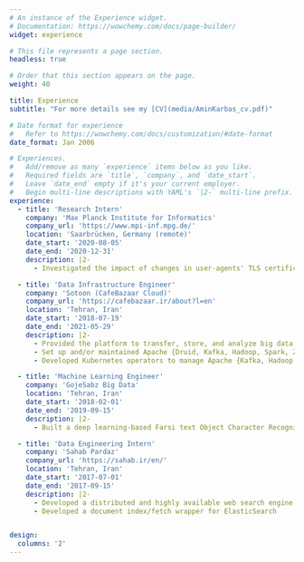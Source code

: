 ```yaml
---
# An instance of the Experience widget.
# Documentation: https://wowchemy.com/docs/page-builder/
widget: experience

# This file represents a page section.
headless: true

# Order that this section appears on the page.
weight: 40

title: Experience
subtitle: "For more details see my [CV](media/AminKarbas_cv.pdf)"

# Date format for experience
#   Refer to https://wowchemy.com/docs/customization/#date-format
date_format: Jan 2006

# Experiences.
#   Add/remove as many `experience` items below as you like.
#   Required fields are `title`, `company`, and `date_start`.
#   Leave `date_end` empty if it's your current employer.
#   Begin multi-line descriptions with YAML's `|2-` multi-line prefix.
experience:
  - title: 'Research Intern'
    company: 'Max Planck Institute for Informatics'
    company_url: 'https://www.mpi-inf.mpg.de/'
    location: 'Saarbrücken, Germany (remote)'
    date_start: '2020-08-05'
    date_end: '2020-12-31'
    description: |2-
      - Investigated the impact of changes in user-agents' TLS certificate lifetime requirements using data gathered from Certificate Transparency Logs

  - title: 'Data Infrastructure Engineer'
    company: 'Sotoon (CafeBazaar Cloud)'
    company_url: 'https://cafebazaar.ir/about?l=en'
    location: 'Tehran, Iran'
    date_start: '2018-07-19'
    date_end: '2021-05-29'
    description: |2-
      - Provided the platform to transfer, store, and analyze big data at petabyte scale for multiple user-facing apps with 84M+ active users across Android, iOS, and web
      - Set up and/or maintained Apache {Druid, Kafka, Hadoop, Spark, Zeppelin, ZooKeeper} and M3DB clusters and services
      - Developed Kubernetes operators to manage Apache {Kafka, Hadoop, ZooKeeper} clusters in a Platform as a Service environment

  - title: 'Machine Learning Engineer'
    company: 'GojeSabz Big Data'
    location: 'Tehran, Iran'
    date_start: '2018-02-01'
    date_end: '2019-09-15'
    description: |2-
      - Built a deep learning-based Farsi text Object Character Recognition (OCR) pipeline

  - title: 'Data Engineering Intern'
    company: 'Sahab Pardaz'
    company_url: 'https://sahab.ir/en/'
    location: 'Tehran, Iran'
    date_start: '2017-07-01'
    date_end: '2017-09-15'
    description: |2-
      - Developed a distributed and highly available web search engine indexing millions of websites
      - Developed a document index/fetch wrapper for ElasticSearch


design:
  columns: '2'
---
```


